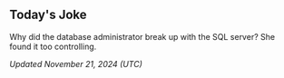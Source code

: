 ## Today's Joke
Why did the database administrator break up with the SQL server? She found it too controlling.

*Updated November 21, 2024 (UTC)*
